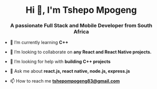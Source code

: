 <h1 align="center">Hi 👋, I'm Tshepo Mpogeng</h1>
<h3 align="center">A passionate Full Stack and Mobile Developer from South Africa</h3>

- 🌱 I’m currently learning **C++**

- 👯 I’m looking to collaborate on **any React and React Native projects.**

- 🤝 I’m looking for help with **building C++ projects**

- 💬 Ask me about **react.js, react native, node.js, express.js**

- 📫 How to reach me **tshepompogeng83@gmail.com**


